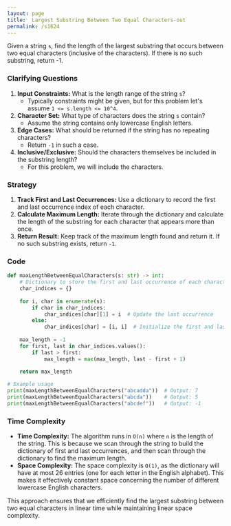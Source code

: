 ```yaml
---
layout: page
title:  Largest Substring Between Two Equal Characters-out
permalink: /s1624
---
```

Given a string `s`, find the length of the largest substring that occurs between two equal characters (inclusive of the characters). If there is no such substring, return -1.

### Clarifying Questions
1. **Input Constraints:** What is the length range of the string `s`?
   - Typically constraints might be given, but for this problem let's assume `1 <= s.length <= 10^4`.
2. **Character Set:** What type of characters does the string `s` contain?
   - Assume the string contains only lowercase English letters.
3. **Edge Cases:** What should be returned if the string has no repeating characters?
   - Return `-1` in such a case.
4. **Inclusive/Exclusive:** Should the characters themselves be included in the substring length?
   - For this problem, we will include the characters.

### Strategy
1. **Track First and Last Occurrences:** Use a dictionary to record the first and last occurrence index of each character.
2. **Calculate Maximum Length:** Iterate through the dictionary and calculate the length of the substring for each character that appears more than once.
3. **Return Result:** Keep track of the maximum length found and return it. If no such substring exists, return `-1`.

### Code
```python
def maxLengthBetweenEqualCharacters(s: str) -> int:
    # Dictionary to store the first and last occurrence of each character
    char_indices = {}
    
    for i, char in enumerate(s):
        if char in char_indices:
            char_indices[char][1] = i  # Update the last occurrence
        else:
            char_indices[char] = [i, i]  # Initialize the first and last occurrence
    
    max_length = -1
    for first, last in char_indices.values():
        if last > first:
            max_length = max(max_length, last - first + 1)
    
    return max_length

# Example usage
print(maxLengthBetweenEqualCharacters("abcadda"))  # Output: 7
print(maxLengthBetweenEqualCharacters("abcda"))    # Output: 5
print(maxLengthBetweenEqualCharacters("abcdef"))   # Output: -1
```

### Time Complexity
- **Time Complexity:** The algorithm runs in `O(n)` where `n` is the length of the string. This is because we scan through the string to build the dictionary of first and last occurrences, and then scan through the dictionary to find the maximum length.
- **Space Complexity:** The space complexity is `O(1)`, as the dictionary will have at most 26 entries (one for each letter in the English alphabet). This makes it effectively constant space concerning the number of different lowercase English characters.

This approach ensures that we efficiently find the largest substring between two equal characters in linear time while maintaining linear space complexity.